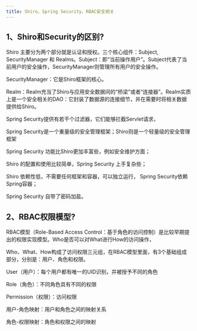 ```yaml
---
title: Shiro、Spring Security、RBAC安全相关
---
```

## 1、Shiro和Security的区别?

Shiro 主要分为两个部分就是认证和授权。三个核心组件：Subject, SecurityManager 和 Realms。Subject：即“当前操作用户”。Subject代表了当前用户的安全操作，SecurityManager则管理所有用户的安全操作。

  

SecurityManager：它是Shiro框架的核心。

Realm：Realm充当了Shiro与应用安全数据间的“桥梁”或者“连接器”。Realm实质上是一个安全相关的DAO：它封装了数据源的连接细节，并在需要时将相关数据提供给Shiro。

  

Spring Security提供有若干个过滤器，它们能够拦截Servlet请求，

  

Spring Security是一个重量级的安全管理框架；Shiro则是一个轻量级的安全管理框架

Spring Security 功能比Shiro更加丰富些，例如安全维护方面；

Shiro 的配置和使用比较简单，Spring Security 上手复杂些；

Shiro 依赖性低，不需要任何框架和容器，可以独立运行， Spring Security依赖Spring容器；

Spring Security 自带了密码加盐。

  

## 2、RBAC权限模型?

RBAC模型（Role-Based Access Control：基于角色的访问控制）是比较早期提出的权限实现模型。Who是否可以对What进行How的访问操作，

Who、What、How构成了访问权限三元组，在RBAC模型里面，有3个基础组成部分，分别是：用户、角色和权限。

User（用户）：每个用户都有唯一的UID识别，并被授予不同的角色

Role（角色）：不同角色具有不同的权限

Permission（权限）：访问权限

用户-角色映射：用户和角色之间的映射关系

角色-权限映射：角色和权限之间的映射